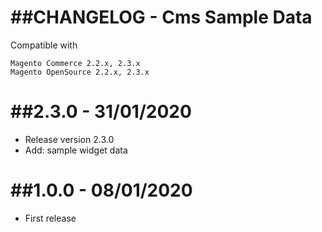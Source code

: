 ##CHANGELOG - Cms Sample Data
=============
Compatible with 
```
Magento Commerce 2.2.x, 2.3.x
Magento OpenSource 2.2.x, 2.3.x
```
##2.3.0 - 31/01/2020
=============
- Release version 2.3.0
- Add: sample widget data

##1.0.0 - 08/01/2020
=============
- First release
